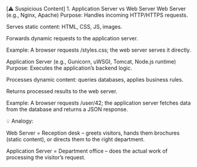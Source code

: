 [⚠️ Suspicious Content] 1. Application Server vs Web Server
Web Server (e.g., Nginx, Apache)
Purpose: Handles incoming HTTP/HTTPS requests.

Serves static content: HTML, CSS, JS, images.

Forwards dynamic requests to the application server.

Example: A browser requests /styles.css; the web server serves it directly.

Application Server (e.g., Gunicorn, uWSGI, Tomcat, Node.js runtime)
Purpose: Executes the application’s backend logic.

Processes dynamic content: queries databases, applies business rules.

Returns processed results to the web server.

Example: A browser requests /user/42; the application server fetches data from the database and returns a JSON response.

💡 Analogy:

Web Server = Reception desk – greets visitors, hands them brochures (static content), or directs them to the right department.

Application Server = Department office – does the actual work of processing the visitor’s request.
